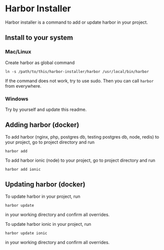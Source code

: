 # Harbor Installer #

Harbor installer is a command to add or update harbor in your project.

## Install to your system ##

### Mac/Linux ###

Create harbor as global command

`ln -s /path/to/this/harbor-installer/harbor /usr/local/bin/harbor`

If the command does not work, try to use sudo. Then you can call `harbor` from everywhere.

### Windows ###

Try by yourself and update this readme.  

## Adding harbor (docker) ##

To add harbor (nginx, php, postgres db, testing postgres db, node, redis) to your project, go to project directory and run

`harbor add`

To add harbor ionic (node) to your project, go to project directory and run

`harbor add ionic`

## Updating harbor (docker) ##

To update harbor in your project, run 

`harbor update`

in your working directory and confirm all overrides.

To update harbor ionic in your project, run 

`harbor update ionic`

in your working directory and confirm all overrides.





